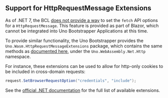 ## Support for HttpRequestMessage Extensions
As of .NET 7, the BCL [does not provide a way](https://github.com/dotnet/runtime/issues/77904) to set the `fetch` API options for a `HttpRequestMessage`. This feature is provided as part of Blazor, which cannot be integrated into Uno Bootstrapper Applications at this time.

To provide similar functionality, the Uno Bootstrapper provides the `Uno.Wasm.HttpRequestMessageExtensions` package, which contains the same methods as [documented here](https://learn.microsoft.com/en-us/dotnet/api/microsoft.aspnetcore.components.webassembly.http.webassemblyhttprequestmessageextensions?view=aspnetcore-7.0), under the `Uno.WebAssembly.Net.Http` namespace.

For instance, these extensions can be used to allow for http-only cookies to be included in cross-domain requests:
```csharp
request.SetBrowserRequestOption("credentials", "include");
```

See the [official .NET documentation](https://learn.microsoft.com/en-us/dotnet/api/microsoft.aspnetcore.components.webassembly.http.webassemblyhttprequestmessageextensions?view=aspnetcore-7.0) for the full list of available extensions.